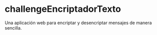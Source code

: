 # challengeEncriptadorTexto
Una aplicación web para encriptar y desencriptar mensajes de manera sencilla. 
